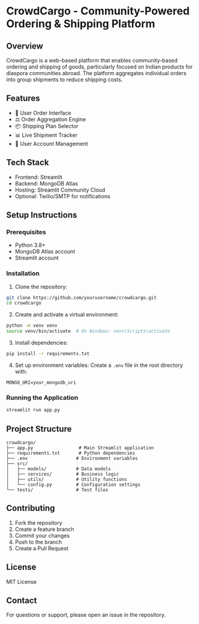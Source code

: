 # CrowdCargo - Community-Powered Ordering & Shipping Platform

## Overview
CrowdCargo is a web-based platform that enables community-based ordering and shipping of goods, particularly focused on Indian products for diaspora communities abroad. The platform aggregates individual orders into group shipments to reduce shipping costs.

## Features
- 🛒 User Order Interface
- ⚖️ Order Aggregation Engine
- 📦 Shipping Plan Selector
- 📊 Live Shipment Tracker
- 🔐 User Account Management

## Tech Stack
- Frontend: Streamlit
- Backend: MongoDB Atlas
- Hosting: Streamlit Community Cloud
- Optional: Twilio/SMTP for notifications

## Setup Instructions

### Prerequisites
- Python 3.8+
- MongoDB Atlas account
- Streamlit account

### Installation
1. Clone the repository:
```bash
git clone https://github.com/yourusername/crowdcargo.git
cd crowdcargo
```

2. Create and activate a virtual environment:
```bash
python -m venv venv
source venv/bin/activate  # On Windows: venv\Scripts\activate
```

3. Install dependencies:
```bash
pip install -r requirements.txt
```

4. Set up environment variables:
Create a `.env` file in the root directory with:
```
MONGO_URI=your_mongodb_uri
```

### Running the Application
```bash
streamlit run app.py
```

## Project Structure
```
crowdcargo/
├── app.py                 # Main Streamlit application
├── requirements.txt       # Python dependencies
├── .env                  # Environment variables
├── src/
│   ├── models/           # Data models
│   ├── services/         # Business logic
│   ├── utils/            # Utility functions
│   └── config.py         # Configuration settings
└── tests/                # Test files
```

## Contributing
1. Fork the repository
2. Create a feature branch
3. Commit your changes
4. Push to the branch
5. Create a Pull Request

## License
MIT License

## Contact
For questions or support, please open an issue in the repository.